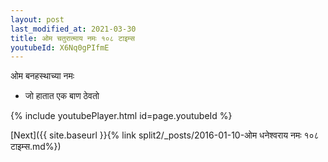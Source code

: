 ```yaml
---
layout: post
last_modified_at: 2021-03-30
title: ओम चतुरात्माय नमः १०८ टाइम्स
youtubeId: X6Nq0gPIfmE
---
```

 
 
 ओम बनहस्थाच्या नमः  
 
 -  जो हातात एक बाण ठेवतो 
 
  
 
  
 
 
 
 
 
 


{% include youtubePlayer.html id=page.youtubeId %}
 
[Next]({{ site.baseurl }}{% link  split2/_posts/2016-01-10-ओम धनेश्वराय नमः १०८ टाइम्स.md%})
 
